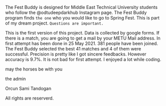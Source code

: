 The Fest Buddy is designed for Middle East Technical University students who follow the @odtudeepdarkhub Instagram page.
The Fest Buddy program finds `the one` who you would like to go to Spring Fest. This is part of my dream project. `Questions are important.` 

This is the first version of this project. Data is collected by google forms. If there is a match, you are going to get a mail by your METU Mail address.
In first attempt has been done in 25 May 2021. 381 people have been joined. The Fest Buddy selected the best 41 matches and 4 of them were successful. Precision is pretty like I got sincere feedbacks. However accuracy is 9.7%. It is not bad for first attempt. I enjoyed a lot while coding. 

may the horses be with you

the admin

Orcun Sami Tandogan

All rights are reserverd.  
